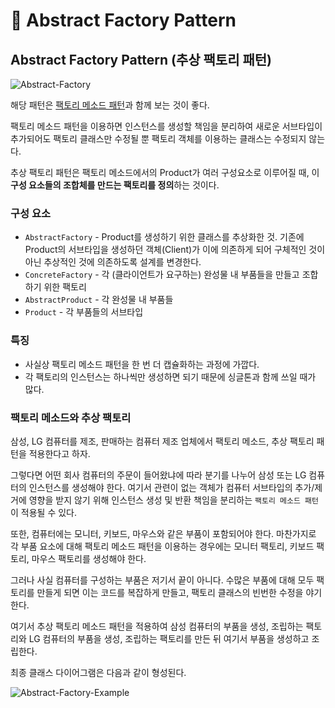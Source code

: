 # 📜 Abstract Factory Pattern

## Abstract Factory Pattern (추상 팩토리 패턴)

![Abstract-Factory](https://s3.us-west-2.amazonaws.com/secure.notion-static.com/09c478a2-bda9-40be-ae1b-b55b6ad20c90/Untitled.png?X-Amz-Algorithm=AWS4-HMAC-SHA256&X-Amz-Content-Sha256=UNSIGNED-PAYLOAD&X-Amz-Credential=AKIAT73L2G45EIPT3X45%2F20220530%2Fus-west-2%2Fs3%2Faws4_request&X-Amz-Date=20220530T084700Z&X-Amz-Expires=86400&X-Amz-Signature=daef8454cb07005ab387b333f20f7f636529803a1479722b7e6cfe9587574d96&X-Amz-SignedHeaders=host&response-content-disposition=filename%20%3D%22Untitled.png%22&x-id=GetObject)

해당 패턴은 [팩토리 메소드 패턴](./Factory_Method_Pattern.md)과 함께 보는 것이 좋다.

팩토리 메소드 패턴을 이용하면 인스턴스를 생성할 책임을 분리하여 새로운 서브타입이 추가되어도 팩토리 클래스만 수정될 뿐 팩토리 객체를 이용하는 클래스는 수정되지 않는다.

추상 팩토리 패턴은 팩토리 메소드에서의 Product가 여러 구성요소로 이루어질 때, 이 **구성 요소들의 조합체를 만드는 팩토리를 정의**하는 것이다.

### 구성 요소

- `AbstractFactory` - Product를 생성하기 위한 클래스를 추상화한 것. 기존에 Product의 서브타입을 생성하던 객체(Client)가 이에 의존하게 되어 구체적인 것이 아닌 추상적인 것에 의존하도록 설계를 변경한다.
- `ConcreteFactory` - 각 (클라이언트가 요구하는) 완성물 내 부품들을 만들고 조합하기 위한 팩토리
- `AbstractProduct` - 각 완성물 내 부품들
- `Product` - 각 부품들의 서브타입

### 특징

- 사실상 팩토리 메소드 패턴을 한 번 더 캡슐화하는 과정에 가깝다.
- 각 팩토리의 인스턴스는 하나씩만 생성하면 되기 때문에 싱글톤과 함께 쓰일 때가 많다.

### 팩토리 메소드와 추상 팩토리

삼성, LG 컴퓨터를 제조, 판매하는 컴퓨터 제조 업체에서 팩토리 메소드, 추상 팩토리 패턴을 적용한다고 하자.

그렇다면 어떤 회사 컴퓨터의 주문이 들어왔냐에 따라 분기를 나누어 삼성 또는 LG 컴퓨터의 인스턴스를 생성해야 한다. 여기서 관련이 없는 객체가 컴퓨터 서브타입의 추가/제거에 영향을 받지 않기 위해 인스턴스 생성 및 반환 책임을 분리하는 `팩토리 메소드 패턴`이 적용될 수 있다.

또한, 컴퓨터에는 모니터, 키보드, 마우스와 같은 부품이 포함되어야 한다. 마찬가지로 각 부품 요소에 대해 팩토리 메소드 패턴을 이용하는 경우에는 모니터 팩토리, 키보드 팩토리, 마우스 팩토리를 생성해야 한다.

그러나 사실 컴퓨터를 구성하는 부품은 저기서 끝이 아니다. 수많은 부품에 대해 모두 팩토리를 만들게 되면 이는 코드를 복잡하게 만들고, 팩토리 클래스의 빈번한 수정을 야기한다.

여기서 추상 팩토리 메소드 패턴을 적용하여 삼성 컴퓨터의 부품을 생성, 조립하는 팩토리와 LG 컴퓨터의 부품을 생성, 조립하는 팩토리를 만든 뒤 여기서 부품을 생성하고 조립한다.

최종 클래스 다이어그램은 다음과 같이 형성된다.

![Abstract-Factory-Example](https://s3.us-west-2.amazonaws.com/secure.notion-static.com/9b8194c3-b6ce-4afc-96ab-4fa83e724ec2/Untitled.png?X-Amz-Algorithm=AWS4-HMAC-SHA256&X-Amz-Content-Sha256=UNSIGNED-PAYLOAD&X-Amz-Credential=AKIAT73L2G45EIPT3X45%2F20220530%2Fus-west-2%2Fs3%2Faws4_request&X-Amz-Date=20220530T084704Z&X-Amz-Expires=86400&X-Amz-Signature=4fb5c999bf793f0217c505998290858fbd16ed0d58970117212f5e1d1e869133&X-Amz-SignedHeaders=host&response-content-disposition=filename%20%3D%22Untitled.png%22&x-id=GetObject)
